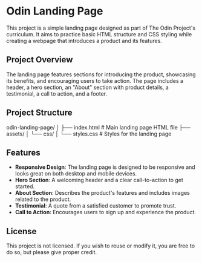 # Odin Landing Page

This project is a simple landing page designed as part of The Odin Project's curriculum. It aims to practice basic HTML structure and CSS styling while creating a webpage that introduces a product and its features.

## Project Overview

The landing page features sections for introducing the product, showcasing its benefits, and encouraging users to take action. The page includes a header, a hero section, an "About" section with product details, a testimonial, a call to action, and a footer.

## Project Structure

odin-landing-page/ 
    │ 
    ├── index.html # Main landing page HTML file 
    ├── assets/ 
        │ 
        └── css/ 
            │ 
            └── styles.css # Styles for the landing page


## Features

- **Responsive Design**: The landing page is designed to be responsive and looks great on both desktop and mobile devices.
- **Hero Section**: A welcoming header and a clear call-to-action to get started.
- **About Section**: Describes the product's features and includes images related to the product.
- **Testimonial**: A quote from a satisfied customer to promote trust.
- **Call to Action**: Encourages users to sign up and experience the product.

## License

This project is not licensed. If you wish to reuse or modify it, you are free to do so, but please give proper credit.
